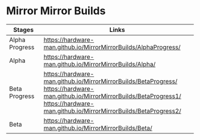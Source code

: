 # Mirror Mirror Builds

| Stages | Links |
|---|---|
| Alpha Progress | https://hardware-man.github.io/MirrorMirrorBuilds/AlphaProgress/ |
| Alpha | https://hardware-man.github.io/MirrorMirrorBuilds/Alpha/ |
| Beta Progress | https://hardware-man.github.io/MirrorMirrorBuilds/BetaProgress/ <br> https://hardware-man.github.io/MirrorMirrorBuilds/BetaProgress1/ <br> https://hardware-man.github.io/MirrorMirrorBuilds/BetaProgress2/|
| Beta | https://hardware-man.github.io/MirrorMirrorBuilds/Beta/ |
